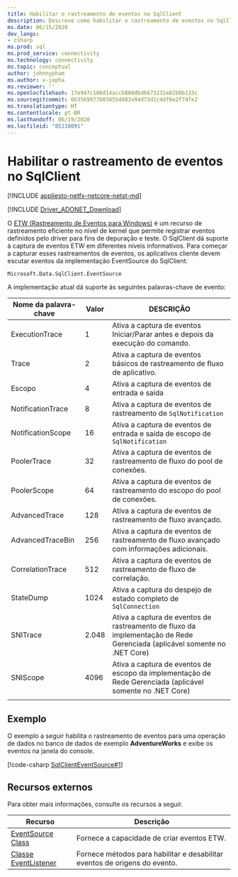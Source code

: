 ```yaml
---
title: Habilitar o rastreamento de eventos no SqlClient
description: Descreve como habilitar o rastreamento de eventos no SqlClient implementando um ouvinte de eventos e como acessar os dados do evento.
ms.date: 06/15/2020
dev_langs:
- csharp
ms.prod: sql
ms.prod_service: connectivity
ms.technology: connectivity
ms.topic: conceptual
author: johnnypham
ms.author: v-jopha
ms.reviewer: ''
ms.openlocfilehash: 17e947c108d14accb880dbd6673231e82b0b133c
ms.sourcegitcommit: 6b3569977b034554883a94d73d1c4df6e2f74fe2
ms.translationtype: HT
ms.contentlocale: pt-BR
ms.lasthandoff: 06/19/2020
ms.locfileid: "85110091"
---
```

# <a name="enabling-event-tracing-in-sqlclient"></a>Habilitar o rastreamento de eventos no SqlClient

[!INCLUDE [appliesto-netfx-netcore-netst-md](../../includes/appliesto-netfx-netcore-netst-md.md)]

[!INCLUDE [Driver_ADONET_Download](../../includes/driver_adonet_download.md)]

O [ETW (Rastreamento de Eventos para Windows)](https://docs.microsoft.com/windows/win32/etw/event-tracing-portal) é um recurso de rastreamento eficiente no nível de kernel que permite registrar eventos definidos pelo driver para fins de depuração e teste. O SqlClient dá suporte à captura de eventos ETW em diferentes níveis informativos. Para começar a capturar esses rastreamentos de eventos, os aplicativos cliente devem escutar eventos da implementação EventSource do SqlClient:

```
Microsoft.Data.SqlClient.EventSource
```

A implementação atual dá suporte às seguintes palavras-chave de evento:

| Nome da palavra-chave | Valor | DESCRIÇÃO |
| ------------ | ----- | ----------- |
| ExecutionTrace | 1 | Ativa a captura de eventos Iniciar/Parar antes e depois da execução do comando. |
| Trace | 2 | Ativa a captura de eventos básicos de rastreamento de fluxo de aplicativo. |
| Escopo | 4 | Ativa a captura de eventos de entrada e saída |
| NotificationTrace | 8 | Ativa a captura de eventos de rastreamento de `SqlNotification` |
| NotificationScope | 16 | Ativa a captura de eventos de entrada e saída de escopo de `SqlNotification` |
| PoolerTrace | 32 | Ativa a captura de eventos de rastreamento de fluxo do pool de conexões. |
| PoolerScope | 64 | Ativa a captura de eventos de rastreamento do escopo do pool de conexões. |
| AdvancedTrace | 128 | Ativa a captura de eventos de rastreamento de fluxo avançado. |
| AdvancedTraceBin  | 256 | Ativa a captura de eventos de rastreamento de fluxo avançado com informações adicionais. |
| CorrelationTrace | 512 | Ativa a captura de eventos de rastreamento de fluxo de correlação. |
| StateDump | 1024 | Ativa a captura do despejo de estado completo de `SqlConnection` |
| SNITrace | 2\.048 | Ativa a captura de eventos de rastreamento de fluxo da implementação de Rede Gerenciada (aplicável somente no .NET Core) |
| SNIScope | 4096 | Ativa a captura de eventos de escopo da implementação de Rede Gerenciada (aplicável somente no .NET Core) |
|||

## <a name="example"></a>Exemplo
O exemplo a seguir habilita o rastreamento de eventos para uma operação de dados no banco de dados de exemplo **AdventureWorks** e exibe os eventos na janela do console.

[!code-csharp [SqlClientEventSource#1](~/../sqlclient/doc/samples/SqlClientEventSource.cs#1)]

## <a name="external-resources"></a>Recursos externos  
Para obter mais informações, consulte os recursos a seguir.  
  
|Recurso|Descrição|  
|--------------|-----------------|  
|[EventSource Class](https://docs.microsoft.com/dotnet/api/system.diagnostics.tracing.eventsource)|Fornece a capacidade de criar eventos ETW.| 
|[Classe EventListener](https://docs.microsoft.com/dotnet/api/system.diagnostics.tracing.eventlistener)|Fornece métodos para habilitar e desabilitar eventos de origens do evento.| 
